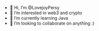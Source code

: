 - 👋 Hi, I’m @LovejoyPersy
- 👀 I’m interested in web3 and crypto
- 🌱 I’m currently learning Java
- 💞️ I’m looking to collaborate on anything :) 


<!---
LovejoyPersy/LovejoyPersy is a ✨ special ✨ repository because its `README.md` (this file) appears on your GitHub profile.
You can click the Preview link to take a look at your changes.
--->
